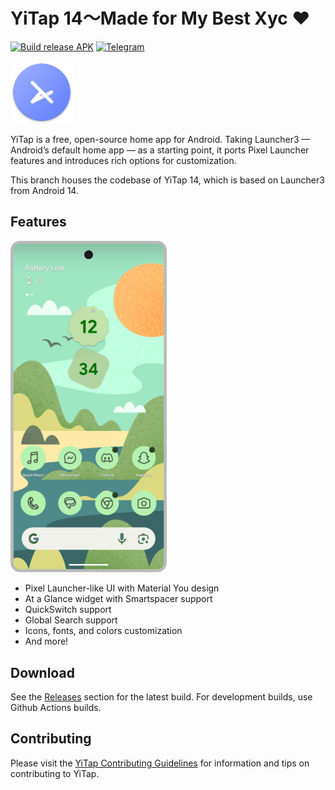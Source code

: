 # YiTap 14～Made for My Best Xyc ❤️

[![Build release APK](https://github.com/lingyicute/YiTap/actions/workflows/release_update.yml/badge.svg)](https://github.com/lingyicute/YiTap/actions/workflows/release_update.yml)
[![Telegram](https://img.shields.io/endpoint?url=https%3A%2F%2Ftg.sumanjay.workers.dev%2Flyi_channel)](https://t.me/lyi_channel)

<picture>
    <!-- Avoid image being clickable with slight workaround --->
    <source media="(prefers-color-scheme: dark)" srcset="res/mipmap-xxxhdpi/ic_launcher_home.png" width="100">
    <img alt="" src="res/mipmap-xxxhdpi/ic_launcher_home.png" width="100">
</picture>

YiTap is a free, open-source home app for Android. Taking Launcher3 — Android’s default home app — as a starting point, it ports Pixel Launcher features and introduces rich options for customization.

This branch houses the codebase of YiTap 14, which is based on Launcher3 from Android 14.

## Features

<picture>
    <!-- Avoid image being clickable with slight workaround --->
    <source media="(prefers-color-scheme: dark)" srcset="docs/device-frame.png" width="250px">
    <img alt="Google Pixel running YiTap Launcher with green wallpaper" src="docs/device-frame.png" width="250px">
</picture>

-   Pixel Launcher-like UI with Material You design
-   At a Glance widget with Smartspacer support
-   QuickSwitch support
-   Global Search support
-   Icons, fonts, and colors customization
-   And more!

## Download

See the [Releases](https://github.com/lingyicute/YiTap/releases) section for the latest build. For development builds, use Github Actions builds.

## Contributing

Please visit the [YiTap Contributing Guidelines](CONTRIBUTING.md) for information and tips on contributing to YiTap.

